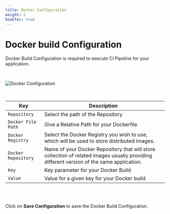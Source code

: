 ```yaml
---
title: Docker Configuration
weight: 2
bookToc: true
---
```


# Docker build Configuration 

Docker Build Configuration is required to execute CI Pipeline for your application.

<br />

![Docker Configuration](../../docker_config.jpg "Docker Build Configurations")

<br />

Key  | Description
-----|-----
`Repository` | Select the path of the Repository
`Docker File Path` | Give a Relative Path for your Dockerfile
`Docker Registry` | Select the Docker Registry you wish to use, which will be used to store distributed images.
`Docker Repository` | Name of your Docker Repository that will store collection of related images usually providing different version of the same application.  
`Key` | Key parameter for your Docker Build
`Value` | Value for a given key for your Docker build 

<br />


<br />

Click on **Save Configuration** to save the Docker Build Configuration.
